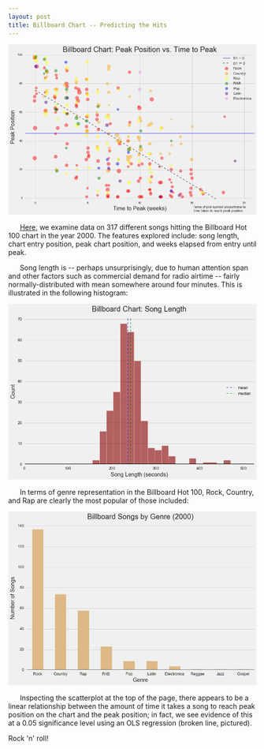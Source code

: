 ```yaml
---
layout: post
title: Billboard Chart -- Predicting the Hits
---
```

![scatter](../images/billboardpeakvtimetopeakscatter.png)

&nbsp;&nbsp;&nbsp;&nbsp;&nbsp;&nbsp;[Here](https://github.com/forzavitale/DSI-projects/tree/master/PROJECTS/Billboard%20Chart), we examine data on 317 different songs hitting the Billboard Hot 100 chart in the year 2000.  The features explored include: song length, chart entry position, peak chart position, and weeks elapsed from entry until peak.  

&nbsp;&nbsp;&nbsp;&nbsp;&nbsp;&nbsp;Song length is -- perhaps unsurprisingly, due to human attention span and other factors such as commercial demand for radio airtime -- fairly normally-distributed with mean somewhere around four minutes.  This is illustrated in the following histogram:

![histo](../images/billboardlengthhisto.png)

&nbsp;&nbsp;&nbsp;&nbsp;&nbsp;&nbsp;In terms of genre representation in the Billboard Hot 100, Rock, Country, and Rap are clearly the most popular of those included:

![bar](../images/billboardbar.png)

&nbsp;&nbsp;&nbsp;&nbsp;&nbsp;&nbsp;Inspecting the scatterplot at the top of the page, there appears to be a linear relationship between the amount of time it takes a song to reach peak position on the chart and the peak position; in fact, we see evidence of this at a 0.05 significance level using an OLS regression (broken line, pictured).

Rock 'n' roll!
